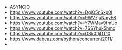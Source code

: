- ASYNCIO
- https://www.youtube.com/watch?v=DgjO5nSxp0I
- https://www.youtube.com/watch?v=9WV7juNmyE8
- https://www.youtube.com/watch?v=Y7WMav9fmUo
- https://www.youtube.com/watch?v=7SSYhuk5hmc
- https://www.youtube.com/watch?v=GSk0tIjDT10 
- https://www.dabeaz.com/python/concurrent2011/
- 

